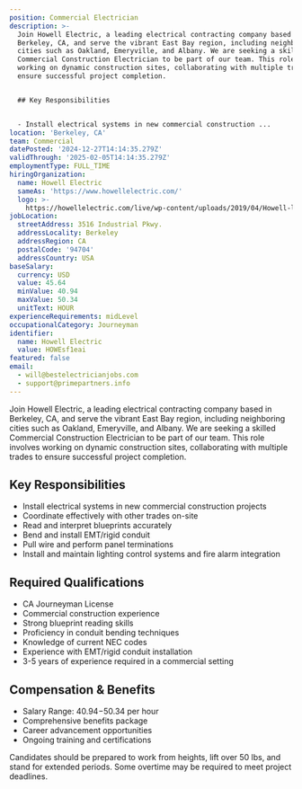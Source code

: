 ```yaml
---
position: Commercial Electrician
description: >-
  Join Howell Electric, a leading electrical contracting company based in
  Berkeley, CA, and serve the vibrant East Bay region, including neighboring
  cities such as Oakland, Emeryville, and Albany. We are seeking a skilled
  Commercial Construction Electrician to be part of our team. This role involves
  working on dynamic construction sites, collaborating with multiple trades to
  ensure successful project completion.


  ## Key Responsibilities


  - Install electrical systems in new commercial construction ...
location: 'Berkeley, CA'
team: Commercial
datePosted: '2024-12-27T14:14:35.279Z'
validThrough: '2025-02-05T14:14:35.279Z'
employmentType: FULL_TIME
hiringOrganization:
  name: Howell Electric
  sameAs: 'https://www.howellelectric.com/'
  logo: >-
    https://howellelectric.com/live/wp-content/uploads/2019/04/Howell-logo-img.png
jobLocation:
  streetAddress: 3516 Industrial Pkwy.
  addressLocality: Berkeley
  addressRegion: CA
  postalCode: '94704'
  addressCountry: USA
baseSalary:
  currency: USD
  value: 45.64
  minValue: 40.94
  maxValue: 50.34
  unitText: HOUR
experienceRequirements: midLevel
occupationalCategory: Journeyman
identifier:
  name: Howell Electric
  value: HOWEsf1eai
featured: false
email:
  - will@bestelectricianjobs.com
  - support@primepartners.info
---
```




Join Howell Electric, a leading electrical contracting company based in Berkeley, CA, and serve the vibrant East Bay region, including neighboring cities such as Oakland, Emeryville, and Albany. We are seeking a skilled Commercial Construction Electrician to be part of our team. This role involves working on dynamic construction sites, collaborating with multiple trades to ensure successful project completion.

## Key Responsibilities

- Install electrical systems in new commercial construction projects
- Coordinate effectively with other trades on-site
- Read and interpret blueprints accurately
- Bend and install EMT/rigid conduit
- Pull wire and perform panel terminations
- Install and maintain lighting control systems and fire alarm integration

## Required Qualifications

- CA Journeyman License
- Commercial construction experience
- Strong blueprint reading skills
- Proficiency in conduit bending techniques
- Knowledge of current NEC codes
- Experience with EMT/rigid conduit installation
- 3-5 years of experience required in a commercial setting

## Compensation & Benefits

- Salary Range: $40.94-$50.34 per hour
- Comprehensive benefits package
- Career advancement opportunities
- Ongoing training and certifications

Candidates should be prepared to work from heights, lift over 50 lbs, and stand for extended periods. Some overtime may be required to meet project deadlines.